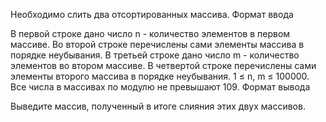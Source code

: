 Необходимо слить два отсортированных массива.
Формат ввода

В первой строке дано число n - количество элементов в первом массиве.
Во второй строке перечислены сами элементы массива в порядке неубывания.
В третьей строке дано число m - количество элементов во втором массиве.
В четвертой строке перечислены сами элементы второго массива в порядке неубывания.
1 ≤ n, m ≤ 100000.
Все числа в массивах по модулю не превышают 109.
Формат вывода

Выведите массив, полученный в итоге слияния этих двух массивов.